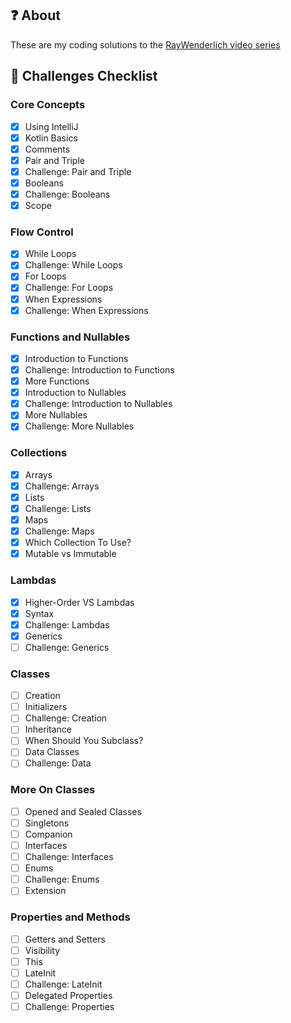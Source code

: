 ## :question: About
These are my coding solutions to the [RayWenderlich video series](https://videos.raywenderlich.com/courses/128-programming-in-kotlin/)

## :blue_book: Challenges Checklist
### Core Concepts
- [X] Using IntelliJ
- [X] Kotlin Basics
- [X] Comments
- [X] Pair and Triple
- [X] Challenge: Pair and Triple
- [X] Booleans
- [X] Challenge: Booleans
- [X] Scope

### Flow Control
- [X] While Loops
- [X] Challenge: While Loops
- [X] For Loops
- [X] Challenge: For Loops
- [X] When Expressions
- [X] Challenge: When Expressions

### Functions and Nullables
- [X] Introduction to Functions
- [X] Challenge: Introduction to Functions
- [X] More Functions
- [X] Introduction to Nullables
- [X] Challenge: Introduction to Nullables
- [X] More Nullables
- [X] Challenge: More Nullables

### Collections
- [X] Arrays
- [X] Challenge: Arrays
- [X] Lists
- [X] Challenge: Lists
- [X] Maps
- [X] Challenge: Maps
- [X] Which Collection To Use?
- [X] Mutable vs Immutable

### Lambdas
- [X] Higher-Order VS Lambdas
- [X] Syntax
- [X] Challenge: Lambdas
- [X] Generics
- [ ] Challenge: Generics

### Classes
- [ ] Creation
- [ ] Initializers
- [ ] Challenge: Creation
- [ ] Inheritance
- [ ] When Should You Subclass?
- [ ] Data Classes
- [ ] Challenge: Data

### More On Classes
- [ ] Opened and Sealed Classes
- [ ] Singletons
- [ ] Companion
- [ ] Interfaces
- [ ] Challenge: Interfaces
- [ ] Enums
- [ ] Challenge: Enums
- [ ] Extension

### Properties and Methods
- [ ] Getters and Setters
- [ ] Visibility
- [ ] This
- [ ] LateInit
- [ ] Challenge: LateInit
- [ ] Delegated Properties
- [ ] Challenge: Properties
